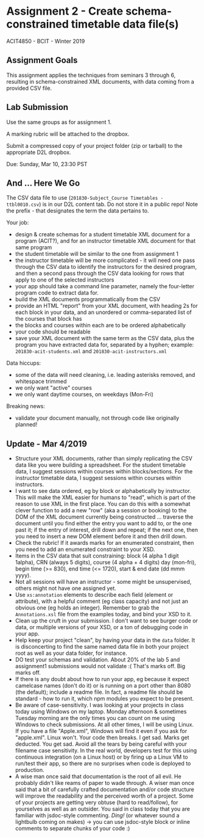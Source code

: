 # Assignment 2 - Create schema-constrained timetable data file(s)
ACIT4850 - BCIT - Winter 2019

## Assignment Goals

This assignment applies the techniques from seminars 3 through 6,
resulting in schema-constrained XML documents, with data coming from
a provided CSV file.

## Lab Submission

Use the same groups as for assignment 1.

A marking rubric will be attached to the dropbox.

Submit a compressed copy of your project folder (zip or tarball) to the appropriate D2L dropbox.

Due: Sunday, Mar 10, 23:30 PST

## And ... Here We Go

The CSV data file to use (`201830-Subject_Course Timetables - ttbl0010.csv`) is in 
our D2L content tab. Do not store it in a public repo!
Note the prefix - that designates the term the data pertains to.

Your job:
- design & create schemas for a student timetable XML document for a program (ACIT?),
and for an instructor timetable XML document for that same program
- the student timetable will be similar to the one from assignment 1
- the instructor timetable will be more complicated - it will need one pass through
the CSV data to identify the instructors for the desired program, and then
a second pass through the CSV data looking for rows that apply to one of
the selected instructors
- your app should take a command line parameter, namely the four-letter program code
to extract data for.
- build the XML documents programmatically from the CSV
- provide an HTML "report" from your XML document, with heading 2s for each block in your data, and
an unordered or comma-separated list of the courses that block has
- the blocks and courses within each are to be ordered alphabetically
- your code should be readable
- save your XML document with the same term as the CSV data, plus the program
you have extracted data for, separated by a hyphen; example: `201830-acit-students.xml`
and `201830-acit-instructors.xml`

Data hiccups:
- some of the data will need cleaning, i.e. leading asterisks removed, and whitespace trimmed
- we only want "active" courses
- we only want daytime courses, on weekdays (Mon-Fri)

Breaking news:
- validate your document manually, not through code like originally planned!

## Update - Mar 4/2019

- Structure your XML documents, rather than simply replicating the CSV data like you were
building a spreadsheet. For the student timetable data, I suggest sessions within courses within blocks/sections.
For the instructor timetable data, I suggest sessions within courses within instructors.
- I want to see data ordered, eg by block or alphabetically by instructor. 
This will make the XML easier for humans to "read", which is part of the reason
to use XML in the first place. You can do this with a somewhat clever function to add a
new "row" (aka a session or booking) to the DOM of the XML document currently being constructed ...
traverse the document until you find either the entry you want to add to, or the one past it; if
the entry of interest, drill down and repeat; if the next one, then you need to insert a new DOM
element before it and then drill down.
- Check the rubric! If it awards marks for an enumerated constraint, then you need to add an
enumerated constraint to your XSD.
- Items in the CSV data that suit constraining: block (4 alpha 1 digit 1alpha), CRN (always 5 digits),
course (4 alpha + 4 digits) day (mon-fri), begin time (>= 830), end time (<= 1720), start & end date
(dd mmm yyyy). 
- Not all sessions will have an instructor - some might be unsupervised, others might not have one
assigned yet.
- Use `xs:annotation` elements to describe each field (element or attribute), with a helpful comment
(eg class capacity) and not just an obvious one (eg holds an integer).
Remember to grab the `Annotations.xsl` file from the examples today, and bind your XSD to it.
- Clean up the cruft in your submission. I don't want to see burger code or data, or multiple versions
of your XSD, or a ton of debugging code in your app.
- Help keep your project "clean", by having your data in the `data` folder. It is disconcerting to find the
same named data file in both your project root as well as your data folder, for instance.
- DO test your schemas and validation. About 20% of the lab 5 and assignment1 submissions would not
validate :( That's marks off. Big marks off.
- If there is any doubt about how to run your app, eg because it expect camelcase names (don't do it) or
is running on a port other than 8080 (the default); include a readme file. In fact, a readme file
should be standard - how to run it, which npm modules you expect to be present.
- Be aware of case-sensitivity. I was looking at your projects in class today using Windows on my laptop.
Monday afternoon & sometimes Tuesday morning are the only times you can count on me using Windows to
check submissions. At all other times, I will be using Linux. If you have a file "Apple.xml", Windows
will find it even if you ask for "apple.xml". Linux won't. Your code then breaks. I get sad. Marks get deducted.
You get sad. Avoid all the tears by being careful with your filename case sensitivity.
In the real world, developers test for this using continuous integration (on a Linux host) or
by firing up a Linux VM to run/test their app, so there are no surprises when code is deployed
to production.
- A wise man once said that documentation is the root of all evil. He probably didn't like
reams of paper to wade through. A wiser man once said that a bit of carefully crafted documentation
and/or code structure will improve the readability and the perceived worth of a project. Some
of your projects are getting very obtuse (hard to read/follow), for yourselves as well as an outsider.
You said in class today that you are familiar with jsdoc-style commenting. _Ding!_ (or whatever
sound a lightbulb coming on makes) -> you can use jsdoc-style block or inline comments to separate chunks of your code :)

